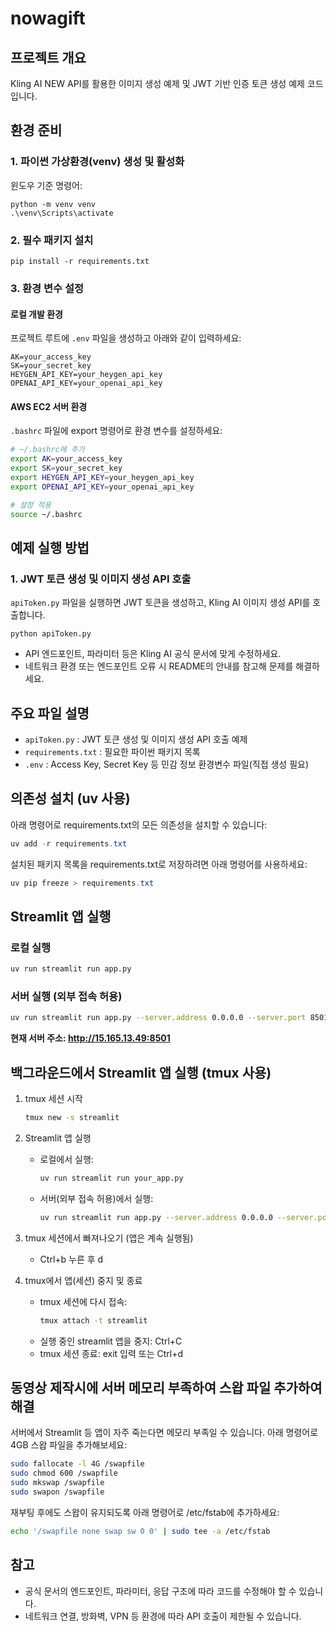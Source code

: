 # nowagift

## 프로젝트 개요
Kling AI NEW API를 활용한 이미지 생성 예제 및 JWT 기반 인증 토큰 생성 예제 코드입니다.

## 환경 준비

### 1. 파이썬 가상환경(venv) 생성 및 활성화
윈도우 기준 명령어:
```
python -m venv venv
.\venv\Scripts\activate
```

### 2. 필수 패키지 설치
```
pip install -r requirements.txt
```

### 3. 환경 변수 설정

#### 로컬 개발 환경
프로젝트 루트에 `.env` 파일을 생성하고 아래와 같이 입력하세요:
```
AK=your_access_key
SK=your_secret_key
HEYGEN_API_KEY=your_heygen_api_key
OPENAI_API_KEY=your_openai_api_key
```

#### AWS EC2 서버 환경
`.bashrc` 파일에 export 명령어로 환경 변수를 설정하세요:
```bash
# ~/.bashrc에 추가
export AK=your_access_key
export SK=your_secret_key
export HEYGEN_API_KEY=your_heygen_api_key
export OPENAI_API_KEY=your_openai_api_key

# 설정 적용
source ~/.bashrc
```

## 예제 실행 방법

### 1. JWT 토큰 생성 및 이미지 생성 API 호출
`apiToken.py` 파일을 실행하면 JWT 토큰을 생성하고, Kling AI 이미지 생성 API를 호출합니다.

```
python apiToken.py
```

- API 엔드포인트, 파라미터 등은 Kling AI 공식 문서에 맞게 수정하세요.
- 네트워크 환경 또는 엔드포인트 오류 시 README의 안내를 참고해 문제를 해결하세요.

## 주요 파일 설명
- `apiToken.py` : JWT 토큰 생성 및 이미지 생성 API 호출 예제
- `requirements.txt` : 필요한 파이썬 패키지 목록
- `.env` : Access Key, Secret Key 등 민감 정보 환경변수 파일(직접 생성 필요)

## 의존성 설치 (uv 사용)


아래 명령어로 requirements.txt의 모든 의존성을 설치할 수 있습니다:

```powershell
uv add -r requirements.txt
```

설치된 패키지 목록을 requirements.txt로 저장하려면 아래 명령어를 사용하세요:

```powershell
uv pip freeze > requirements.txt
```

## Streamlit 앱 실행

### 로컬 실행
```bash
uv run streamlit run app.py
```

### 서버 실행 (외부 접속 허용)
```bash
uv run streamlit run app.py --server.address 0.0.0.0 --server.port 8501
```

**현재 서버 주소: http://15.165.13.49:8501**

## 백그라운드에서 Streamlit 앱 실행 (tmux 사용)

1. tmux 세션 시작
	```bash
	tmux new -s streamlit
	```
2. Streamlit 앱 실행
	 - 로컬에서 실행:
		 ```bash
		 uv run streamlit run your_app.py
		 ```
	 - 서버(외부 접속 허용)에서 실행:
		 ```bash
		 uv run streamlit run app.py --server.address 0.0.0.0 --server.port 8501
		 ```

3. tmux 세션에서 빠져나오기 (앱은 계속 실행됨)
	- Ctrl+b 누른 후 d

4. tmux에서 앱(세션) 중지 및 종료
	- tmux 세션에 다시 접속:
	  ```bash
	  tmux attach -t streamlit
	  ```
	- 실행 중인 streamlit 앱을 중지: Ctrl+C
	- tmux 세션 종료: exit 입력 또는 Ctrl+d


## 동영상 제작시에 서버 메모리 부족하여 스왑 파일 추가하여 해결

서버에서 Streamlit 등 앱이 자주 죽는다면 메모리 부족일 수 있습니다. 아래 명령어로 4GB 스왑 파일을 추가해보세요:

```bash
sudo fallocate -l 4G /swapfile
sudo chmod 600 /swapfile
sudo mkswap /swapfile
sudo swapon /swapfile
```

재부팅 후에도 스왑이 유지되도록 아래 명령어로 /etc/fstab에 추가하세요:

```bash
echo '/swapfile none swap sw 0 0' | sudo tee -a /etc/fstab
```





## 참고
- 공식 문서의 엔드포인트, 파라미터, 응답 구조에 따라 코드를 수정해야 할 수 있습니다.
- 네트워크 연결, 방화벽, VPN 등 환경에 따라 API 호출이 제한될 수 있습니다.

